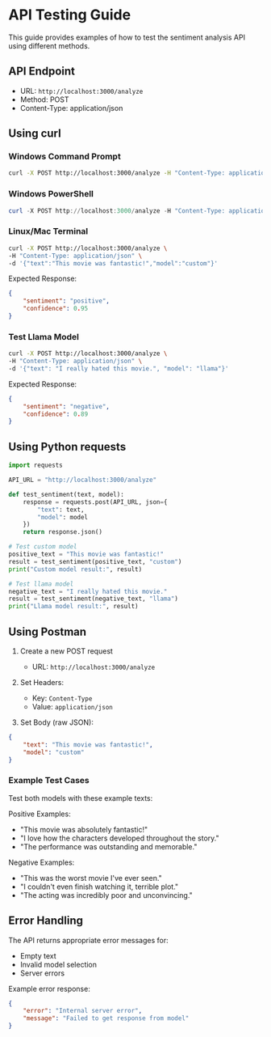 # API Testing Guide

This guide provides examples of how to test the sentiment analysis API using different methods.

## API Endpoint

- URL: `http://localhost:3000/analyze`
- Method: POST
- Content-Type: application/json

## Using curl

### Windows Command Prompt
```bash
curl -X POST http://localhost:3000/analyze -H "Content-Type: application/json" -d "{\"text\":\"This movie was fantastic!\",\"model\":\"custom\"}"
```

### Windows PowerShell
```powershell
curl -X POST http://localhost:3000/analyze -H "Content-Type: application/json" -d '{\"text\":\"This movie was fantastic!\",\"model\":\"custom\"}'
```

### Linux/Mac Terminal
```bash
curl -X POST http://localhost:3000/analyze \
-H "Content-Type: application/json" \
-d '{"text":"This movie was fantastic!","model":"custom"}'
```

Expected Response:
```json
{
    "sentiment": "positive",
    "confidence": 0.95
}
```

### Test Llama Model
```bash
curl -X POST http://localhost:3000/analyze \
-H "Content-Type: application/json" \
-d '{"text": "I really hated this movie.", "model": "llama"}'
```

Expected Response:
```json
{
    "sentiment": "negative",
    "confidence": 0.89
}
```

## Using Python requests

```python
import requests

API_URL = "http://localhost:3000/analyze"

def test_sentiment(text, model):
    response = requests.post(API_URL, json={
        "text": text,
        "model": model
    })
    return response.json()

# Test custom model
positive_text = "This movie was fantastic!"
result = test_sentiment(positive_text, "custom")
print("Custom model result:", result)

# Test llama model
negative_text = "I really hated this movie."
result = test_sentiment(negative_text, "llama")
print("Llama model result:", result)
```

## Using Postman

1. Create a new POST request
   - URL: `http://localhost:3000/analyze`

2. Set Headers:
   - Key: `Content-Type`
   - Value: `application/json`

3. Set Body (raw JSON):
```json
{
    "text": "This movie was fantastic!",
    "model": "custom"
}
```

### Example Test Cases

Test both models with these example texts:

Positive Examples:
- "This movie was absolutely fantastic!"
- "I love how the characters developed throughout the story."
- "The performance was outstanding and memorable."

Negative Examples:
- "This was the worst movie I've ever seen."
- "I couldn't even finish watching it, terrible plot."
- "The acting was incredibly poor and unconvincing."

## Error Handling

The API returns appropriate error messages for:
- Empty text
- Invalid model selection
- Server errors

Example error response:
```json
{
    "error": "Internal server error",
    "message": "Failed to get response from model"
}
```
